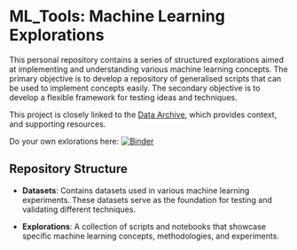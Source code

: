 # ML_Tools: Machine Learning Explorations  

This personal repository contains a series of structured explorations aimed at implementing and understanding various machine learning concepts. The primary objective is to develop a repository of generalised scripts that can be used to implement concepts easily. The secondary objective is to develop a flexible framework for testing ideas and techniques.

This project is closely linked to the [Data Archive](https://rhyslwells.github.io/Data-Archive/), which provides context, and supporting resources. 

Do your own exlorations here: [![Binder](https://mybinder.org/badge_logo.svg)](https://mybinder.org/v2/gh/rhyslwells/ML_Tools/main)

## Repository Structure  

- **Datasets**: Contains datasets used in various machine learning experiments. These datasets serve as the foundation for testing and validating different techniques.  

- **Explorations**: A collection of scripts and notebooks that showcase specific machine learning concepts, methodologies, and experiments.

